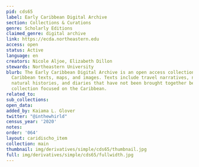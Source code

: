 ```yaml
---
pid: cds65
label: Early Caribbean Digital Archive
section: Collections & Curations
genre: Scholarly Editions
claimed_genre: digital archive
link: https://ecda.northeastern.edu
access: open
status: Active
language: en
creators: Nicole Aljoe, Elizabeth Dillon
stewards: Northeastern University
blurb: The Early Caribbean Digital Archive is an open access collection of pre-twentieth-century
  Caribbean texts, maps, and images. Texts include travel narratives, novels, poetry,
  natural histories, and diaries that have not been brought together before as a single
  collection focused on the Caribbean.
related_to:
sub_collections:
open_data:
added_by: Kaiama L. Glover
twitter: "@inthewhirld"
census_year: '2020'
notes:
order: '064'
layout: caridischo_item
collection: main
thumbnail: img/derivatives/simple/cds65/thumbnail.jpg
full: img/derivatives/simple/cds65/fullwidth.jpg
---
```


